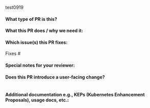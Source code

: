 <!--  Thanks for sending a pull request!  Here are some tips for you:

1. If this is your first time, please read our contributor guidelines: https://git.k8s.io/community/contributors/guide/first-contribution.md#your-first-contribution and developer guide https://git.k8s.io/community/contributors/devel/development.md#development-guide
2. Please label this pull request according to what type of issue you are addressing, especially if this is a release targeted pull request. For reference on required PR/issue labels, read here:
https://git.k8s.io/community/contributors/devel/sig-release/release.md#issuepr-kind-label
3. Ensure you have added or ran the appropriate tests for your PR: https://git.k8s.io/community/contributors/devel/sig-testing/testing.md
4. If you want *faster* PR reviews, read how: https://git.k8s.io/community/contributors/guide/pull-requests.md#best-practices-for-faster-reviews
5. If the PR is unfinished, see how to mark it: https://git.k8s.io/community/contributors/guide/pull-requests.md#marking-unfinished-pull-requests
-->

test0919

#### What type of PR is this?

<!--
Add one of the following kinds:
/kind bug
/kind cleanup
/kind documentation
/kind feature

Optionally add one or more of the following kinds if applicable:
/kind api-change
/kind deprecation
/kind failing-test
/kind flake
/kind regression
-->

#### What this PR does / why we need it:

#### Which issue(s) this PR fixes:
<!--
*Automatically closes linked issue when PR is merged.
Usage: `Fixes #<issue number>`, or `Fixes (paste link of issue)`.
_If PR is about `failing-tests or flakes`, please post the related issues/tests in a comment and do not use `Fixes`_*
-->
Fixes #

#### Special notes for your reviewer:

#### Does this PR introduce a user-facing change?
<!--
If no, just write "NONE" in the release-note block below.
If yes, a release note is required:
Enter your extended release note in the block below. If the PR requires additional action from users switching to the new release, include the string "action required".

For more information on release notes see: https://git.k8s.io/community/contributors/guide/release-notes.md
-->
```release-note

```

#### Additional documentation e.g., KEPs (Kubernetes Enhancement Proposals), usage docs, etc.:

<!--
This section can be blank if this pull request does not require a release note.

When adding links which point to resources within git repositories, like
KEPs or supporting documentation, please reference a specific commit and avoid
linking directly to the master branch. This ensures that links reference a
specific point in time, rather than a document that may change over time.

See here for guidance on getting permanent links to files: https://help.github.com/en/articles/getting-permanent-links-to-files

Please use the following format for linking documentation:
- [KEP]: <link>
- [Usage]: <link>
- [Other doc]: <link>
-->
```docs

```

